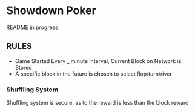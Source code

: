 # Showdown Poker
README in progress



## RULES
  - Game Started Every _ minute interval, Current Block on Network is Stored
  - A specific block in the future is chosen to select flop/turn/river




### Shuffling System
Shuffling system is secure, as to the reward is less than the block reward

